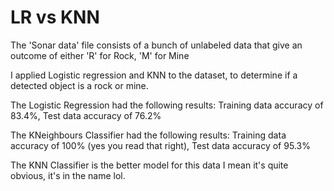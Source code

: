 # LR vs KNN

The 'Sonar data' file consists of a bunch of unlabeled data that give an outcome of either
 'R' for Rock, 
 'M' for Mine

I applied Logistic regression and KNN to the dataset,
to determine if a detected object is a rock or mine.


The Logistic Regression had the following results:
Training data accuracy of 83.4%, 
Test data accuracy of 76.2%

The KNeighbours Classifier had the following results:
Training data accuracy of 100% (yes you read that right), 
Test data accuracy of 95.3% 

The KNN Classifier is the better model for this data
I mean it's quite obvious, it's in the name lol.
